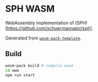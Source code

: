 SPH WASM
========

WebAssembly implementation of (SPH)[https://github.com/schuermannator/sph].

Generated from [`wasm-pack-template`][template].

Build 
-----

```bash
wasm-pack build # compile wasm
cd www
npm run start
```

[template]: https://github.com/rustwasm/wasm-pack-template
